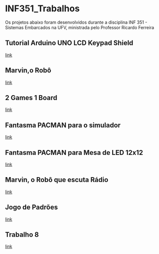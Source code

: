 # INF351_Trabalhos

Os projetos abaixo foram desenvolvidos durante a disciplina INF 351 - Sistemas Embarcados na UFV, ministrada pelo Professor Ricardo Ferreira

## Tutorial Arduino UNO LCD Keypad Shield

[link](https://github.com/Lucas-Mombach/Arduino_LCD_Keypad_Shield-)

## Marvin,o Robô

[link](https://github.com/Lucas-Mombach/Marvin)

## 2 Games 1 Board

[link](https://github.com/Lucas-Mombach/2-Games-1-Board)

## Fantasma PACMAN para o simulador

[link](https://github.com/Lucas-Mombach/MESA)

## Fantasma PACMAN para Mesa de LED 12x12

[link](https://github.com/Lucas-Mombach/Ghost)

## Marvin, o Robô que escuta Rádio
[link]()

## Jogo de Padrões
[link]()

## Trabalho 8
[link]()
